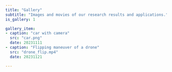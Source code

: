 ```yaml
---
title: "Gallery"
subtitle: "Images and movies of our research results and applications."
is_gallery: 1

gallery_item:
- caption: "car with camera"
  src: "car.png"
  date: 20231111
- caption: "Flipping maneuver of a drone"
  src: "drone_flip.mp4"
  date: 20231121

---
```

